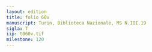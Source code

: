 ```yaml
---
layout: edition
title: folio 60v
manuscript: Turin, Biblioteca Nazionale, MS N.III.19
sigla: T
iip: t060v.tif
milestone: 120
---
```

